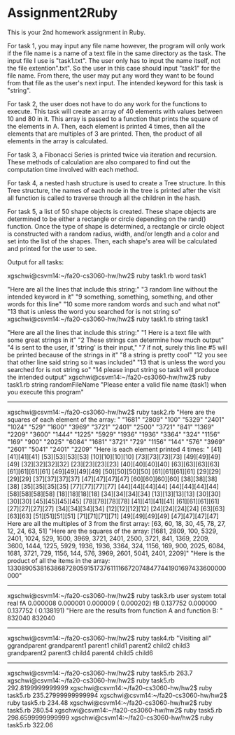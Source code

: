 # Assignment2Ruby

This is your 2nd homework assignment in Ruby.

For task 1, you may input any file name however, the program will only work if the file name is a name of a text file in the same directory as the task. The input file I use is "task1.txt". The user only has to input the name itself, not the file extention".txt". So the user in this case should input "task1" for the file name. From there, the user may put any word they want to be found from that file as the user's next input. The intended keyword for this task is "string".

For task 2, the user does not have to do any work for the functions to execute. This task will create an array of 40 elements with values between 10 and 80 in it. This array is passed to a function that prints the square of the elements in A. Then, each element is printed 4 times, then all the elements that are multiples of 3 are printed. Then, the product of all elements in the array is calculated.

For task 3, a Fibonacci Series is printed twice via iteration and recursion. These methods of calculation are also compared to find out the computation time involved with each method.

For task 4, a nested hash structure is used to create a Tree structure. In this Tree structure, the names of each node in the tree is printed after the visit all function is called to traverse through all the children in the hash.

For task 5, a list of 50 shape objects is created. These shape objects are determined to be either a rectangle or circle depending on the rand() function. Once the type of shape is determined, a rectangle or circle object is constructed with a random radius, width, and/or length and a color and set into the list of the shapes. Then, each shape's area will be calculated and printed for the user to see.


Output for all tasks:

xgschwi@csvm14:~/fa20-cs3060-hw/hw2$ ruby task1.rb word task1

"Here are all the lines that include this string:"
"3 random line without the intended keyword in it"
"9 something, something, something, and other words for this line"
"10 some more random words and such and what not"
"13 that is unless the word you searched for is not string so"
xgschwi@csvm14:~/fa20-cs3060-hw/hw2$ ruby task1.rb string task1

"Here are all the lines that include this string:"
"1 Here is a text file with some great strings in it"
"2 These strings can determine how much output"
"4 is sent to the user, if 'string' is their input,"
"7 if not, surely this line #5 will be printed because of the strings in it"
"8 a string is pretty cool"
"12 you see that other line said string so it was included"
"13 that is unless the word you searched for is not string so"
"14 please input string so task1 will produce the intended output"
xgschwi@csvm14:~/fa20-cs3060-hw/hw2$ ruby task1.rb string randomFileName
"Please enter a valid file name (task1) when you execute this program"

------------------

xgschwi@csvm14:~/fa20-cs3060-hw/hw2$ ruby task2.rb
"Here are the squares of each element of the array: "
"1681"
"2809"
"100"
"5329"
"2401"
"1024"
"529"
"1600"
"3969"
"3721"
"2401"
"2500"
"3721"
"841"
"1369"
"2209"
"3600"
"1444"
"1225"
"5929"
"1936"
"1936"
"3364"
"324"
"1156"
"169"
"900"
"2025"
"6084"
"1681"
"3721"
"729"
"1156"
"144"
"576"
"3969"
"2601"
"5041"
"2401"
"2209"
"Here is each element printed 4 times: "
[41][41][41][41]
[53][53][53][53]
[10][10][10][10]
[73][73][73][73]
[49][49][49][49]
[32][32][32][32]
[23][23][23][23]
[40][40][40][40]
[63][63][63][63]
[61][61][61][61]
[49][49][49][49]
[50][50][50][50]
[61][61][61][61]
[29][29][29][29]
[37][37][37][37]
[47][47][47][47]
[60][60][60][60]
[38][38][38][38]
[35][35][35][35]
[77][77][77][77]
[44][44][44][44]
[44][44][44][44]
[58][58][58][58]
[18][18][18][18]
[34][34][34][34]
[13][13][13][13]
[30][30][30][30]
[45][45][45][45]
[78][78][78][78]
[41][41][41][41]
[61][61][61][61]
[27][27][27][27]
[34][34][34][34]
[12][12][12][12]
[24][24][24][24]
[63][63][63][63]
[51][51][51][51]
[71][71][71][71]
[49][49][49][49]
[47][47][47][47]
Here are all the multiples of 3 from the first array: [63, 60, 18, 30, 45, 78, 27, 12, 24, 63, 51]
"Here are the squares of the array: [1681, 2809, 100, 5329, 2401, 1024, 529, 1600, 3969, 3721, 2401, 2500, 3721, 841, 1369, 2209, 3600, 1444, 1225, 5929, 1936, 1936, 3364, 324, 1156, 169, 900, 2025, 6084, 1681, 3721, 729, 1156, 144, 576, 3969, 2601, 5041, 2401, 2209]"
"Here is the product of all the items in the array: 13308905381638687280591517376111166720748477441901697433600000000"

--------------------------------

xgschwi@csvm14:~/fa20-cs3060-hw/hw2$ ruby task3.rb
            user     system      total        real
fA      0.000008   0.000001   0.000009 (  0.000202)
fB      0.137752   0.000000   0.137752 (  0.138191)
"Here are the results from function A and function B: "
832040
832040

---------------------

xgschwi@csvm14:~/fa20-cs3060-hw/hw2$ ruby task4.rb
"Visiting all"
ggrandparent
grandparent1
parent1
child1
parent2
child2
child3
grandparent2
parent3
child4
parent4
child5
child6

--------------------

xgschwi@csvm14:~/fa20-cs3060-hw/hw2$ ruby task5.rb
263.7
xgschwi@csvm14:~/fa20-cs3060-hw/hw2$ ruby task5.rb
292.8199999999999
xgschwi@csvm14:~/fa20-cs3060-hw/hw2$ ruby task5.rb
235.27999999999994
xgschwi@csvm14:~/fa20-cs3060-hw/hw2$ ruby task5.rb
234.48
xgschwi@csvm14:~/fa20-cs3060-hw/hw2$ ruby task5.rb
280.54
xgschwi@csvm14:~/fa20-cs3060-hw/hw2$ ruby task5.rb
298.6599999999999
xgschwi@csvm14:~/fa20-cs3060-hw/hw2$ ruby task5.rb
322.06
